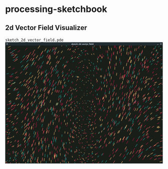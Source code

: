 # processing-sketchbook
## 2d Vector Field Visualizer
`sketch_2d_vector_field.pde`
![Vector Field Screenshot 3](sketch_2d_vector_field/Screenshot_3.png "Vector Field")